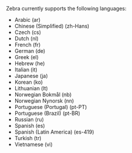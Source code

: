 Zebra currently supports the following languages:
- Arabic (ar)
- Chinese (Simplified) (zh-Hans)
- Czech (cs)
- Dutch (nl)
- French (fr)
- German (de)
- Greek (el)
- Hebrew (he)
- Italian (it)
- Japanese (ja)
- Korean (ko)
- Lithuanian (lt)
- Norwegian Bokmål (nb)
- Norwegian Nynorsk (nn)
- Portuguese (Portugal) (pt-PT)
- Portuguese (Brazil) (pt-BR)
- Russian (ru)
- Spanish (es)
- Spanish (Latin America) (es-419)
- Turkish (tr)
- Vietnamese (vi)
